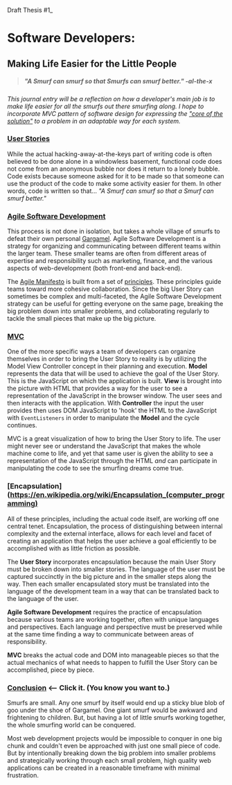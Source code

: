Draft Thesis #1_

# Software Developers:
## Making Life Easier for the Little People

> ##### _"A Smurf can smurf so that Smurfs can smurf better."_ -al-the-x

_This journal entry will be a reflection on how a developer's main job is to make life easier for all the smurfs out there smurfing along.  I hope to incorporate MVC pattern of software design for expressing the ["core of the solution"](https://en.wikipedia.org/wiki/Model%E2%80%93view%E2%80%93controller) to a problem in an adaptable way for each system._



### [User Stories](http://www.agilemodeling.com/artifacts/userStory.htm)
While the actual hacking-away-at-the-keys part of writing code is often believed to be done alone in a windowless basement, functional code does not come from an anonymous bubble nor does it return to a lonely bubble.  Code exists because someone asked for it to be made so that someone can use the product of the code to make some activity easier for them.  In other words, code is written so that... _"A Smurf can smurf so that a Smurf can smurf better."_

### [Agile Software Development](https://en.wikipedia.org/wiki/Agile_software_development)

This process is not done in isolation, but takes a whole village of smurfs to defeat their own personal [Gargamel](https://en.wikipedia.org/wiki/Gargamel). Agile Software Development is a strategy for organizing and communicating between different teams within the larger team.  These smaller teams are often from different areas of expertise and responsibility such as marketing, finance, and the various aspects of web-development (both front-end and back-end).  

The [Agile Manifesto](http://www.agilemanifesto.org/) is built from a set of [principles](http://www.agilemanifesto.org/principles.html). These principles guide teams toward more cohesive collaboration. Since the big User Story can sometimes be complex and multi-faceted, the Agile Software Development strategy can be useful for getting everyone on the same page, breaking the big problem down into smaller problems, and collaborating regularly to tackle the small pieces that make up the big picture.

### [MVC](https://en.wikipedia.org/wiki/Model%E2%80%93view%E2%80%93controller)
One of the more specific ways a team of developers can organize themselves in order to bring the User Story to reality is by utilizing the Model View Controller concept in their planning and execution.  **Model** represents the data that will be used to achieve the goal of the User Story.  This is the JavaScript on which the application is built.  **View** is brought into the picture with HTML that provides a way for the user to see a representation of the JavaScript in the browser window.  The user sees and then interacts with the application.  With **Controller** the input the user provides then uses DOM JavaScript to 'hook' the HTML to the JavaScript with `EventListeners` in order to manipulate the **Model** and the cycle continues.

MVC is a great visualization of how to bring the User Story to life.  The user might never see or understand the JavaScript that makes the whole machine come to life, and yet that same user is given the ability to see a representation of the JavaScript through the HTML _and_ can participate in manipulating the code to see the smurfing dreams come true.

### [Encapsulation](https://en.wikipedia.org/wiki/Encapsulation_(computer_programming)

All of these principles, including the actual code itself, are working off one central tenet. Encapsulation, the process of distinguishing between internal complexity and the external interface, allows for each level and facet
of creating an application that helps the user achieve a goal efficiently to be accomplished with as little friction as possible.  

The **User Story** incorporates encapsulation because the main User Story must be broken down into smaller stories.  The language of the user must be captured succinctly in the big picture and in the smaller steps along the way.  Then each smaller encapsulated story must be translated into the language of the development team in a way that can be translated back to the language of the user.

**Agile Software Development** requires the practice of encapsulation because various teams are working together, often with unique languages and perspectives.  Each language and perspective must be preserved while at the same time finding a way to communicate between areas of responsibility.

**MVC** breaks the actual code and DOM into manageable pieces so that the actual mechanics of what needs to happen to fulfill the User Story can be accomplished, piece by piece.

### [Conclusion](https://youtu.be/RqbpzEHuO2g) <-- Click it.  (You know you want to.)
Smurfs are small.  Any one smurf by itself would end up a sticky blue blob of goo under the shoe of Gargamel.  One giant smurf would be awkward and frightening to children.  But, but having a lot of little smurfs working together, the whole smurfing world can be conquered.  

Most web development projects would be impossible to conquer in one big chunk and couldn't even be approached with just one small piece of code.  But by intentionally breaking down the big problem into smaller problems and strategically working through each small problem, high quality web applications can be created in a reasonable timeframe with minimal frustration.
